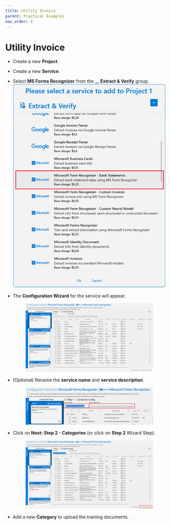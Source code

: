 ```yaml
---
title: Utility Invoice
parent: Practical Examples
nav_order: 4
---
```


# Utility Invoice

* Create a new **Project**.
* Create a new **Service**.
* Select **MS Forms Recognizer** from the \_\_ **Extract & Verify** group.![](<../.gitbook/assets/image (12) (1).png>)
*   The **Configuration Wizard** for the service will appear.

    <figure><img src="../.gitbook/assets/image (13) (2).png" alt=""><figcaption></figcaption></figure>
*   (Optional) Rename the **service name** and **service description**.

    <figure><img src="../.gitbook/assets/image (25) (2).png" alt=""><figcaption></figcaption></figure>
*   Click on **Next: Step 2 - Categories** (or click on **Step 2** Wizard Step).

    <figure><img src="../.gitbook/assets/image (34) (1) (1).png" alt=""><figcaption></figcaption></figure>
* Add a new **Category** to upload the training documents.
